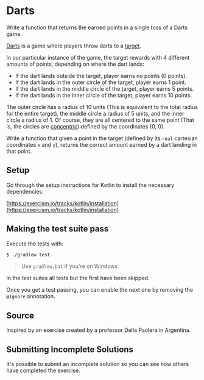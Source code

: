 # Darts

Write a function that returns the earned points in a single toss of a Darts game.

[Darts](https://en.wikipedia.org/wiki/Darts) is a game where players
throw darts to a [target](https://en.wikipedia.org/wiki/Darts#/media/File:Darts_in_a_dartboard.jpg).

In our particular instance of the game, the target rewards with 4 different amounts of points, depending on 
where the dart lands:

* If the dart lands outside the target, player earns no points (0 points).
* If the dart lands in the outer circle of the target, player earns 1 point.
* If the dart lands in the middle circle of the target, player earns 5 points.
* If the dart lands in the inner circle of the target, player earns 10 points.

The outer circle has a radius of 10 units (This is equivalent to the total radius for the entire target), 
the middle circle a radius of 5 units, and the inner circle a radius of 1. Of course, they are all centered
to the same point (That is, the circles are [concentric](http://mathworld.wolfram.com/ConcentricCircles.html))
defined by the coordinates (0, 0).

Write a function that given a point in the target (defined by its `real` cartesian coordinates `x` and `y`),
returns the correct amount earned by a dart landing in that point.

## Setup

Go through the setup instructions for Kotlin to install the necessary
dependencies:

[https://exercism.io/tracks/kotlin/installation](https://exercism.io/tracks/kotlin/installation)

## Making the test suite pass

Execute the tests with:

```bash
$ ./gradlew test
```

> Use `gradlew.bat` if you're on Windows

In the test suites all tests but the first have been skipped.

Once you get a test passing, you can enable the next one by removing the
`@Ignore` annotation.

## Source

Inspired by an exercise created by a professor Della Paolera in Argentina.

## Submitting Incomplete Solutions

It's possible to submit an incomplete solution so you can see how others have
completed the exercise.

